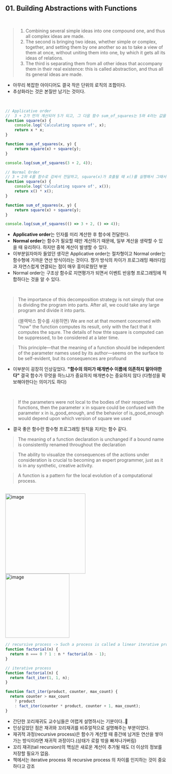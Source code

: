 
## 01. Building Abstractions with Functions

<br/>

> 1. Combining several simple ideas into one compound one, and
thus all complex ideas are made. 
>2. The second is bringing two ideas, whether
simple or complex, together, and setting them by one another so as to take a
view of them at once, without uniting them into one, by which it gets all its
ideas of relations. 
>3. The third is separating them from all other ideas that
accompany them in their real existence: this is called abstraction, and thus all
its general ideas are made.

- 아무리 복잡한 아이디어도 결국 작은 단위의 로직의 조합이다. 
- 추상화라는 것은 본질만 남기는 것이다. 

<br/>

```javascript
// Applicative order
//  3 + 2가 먼저 계산되어 5가 되고, 그 다음 함수 sum_of_squares는 5와 4라는 값을 받아서 실행
function square(x) {
    console.log('Calculating square of', x);
    return x * x;
}

function sum_of_squares(x, y) {
    return square(x) + square(y);
}

console.log(sum_of_squares(3 + 2, 4));

// Normal Order
// 3 + 2와 4를 함수로 감싸서 전달하고, square(x)가 호출될 때 x()를 실행해서 그때서야 값 계산 (지연평가)
function square(x) {
    console.log('Calculating square of', x());
    return x() * x();
}

function sum_of_squares(x, y) {
    return square(x) + square(y);
}

console.log(sum_of_squares(() => 3 + 2, () => 4));

```

- **Applicative order**는 인자를 미리 계산한 후 함수에 전달한다.
- **Normal order**는 함수가 필요할 때만 계산하기 때문에, 일부 계산을 생략할 수 있을 때 유리하다. 하지만 중복 계산이 발생할 수 있다.
- 이부분읽자마자 들었던 생각은 Applicative order는 절차형이고 Normal order는 함수형에 가까운 연산 방식이라는 것이다. 퍙가 방식의 차이가 프로그래밍 패러다임과 자연스럽게 연결되는 점이 매우 흥미로웠던 부분
- Normal order는 구조상 함수로 지연평가가 되면서 이벤트 반응형 프로그래밍에 적합하다는 것을 알 수 있다.

<br/>

>The importance of this decomposition strategy is not simply that one is dividing the program into parts. After all, we could take any large program and divide it into parts.

> (블랙박스 함수를 사용하면) We are not at that moment concerned with "how" the function computes its result, only with the fact that it computes the squre. The details of how thte square is computed can be suppressed, to be considered at a later time.

> This principle—that the meaning of a function should be independent of the parameter names used by its author—seems on the surface to be self-evident, but its consequences are profound

- 이부분이 굉장히 인상깊었다. **"함수의 의미가 매개변수 이름에 의존하지 말아야한다"** 결국 함수가 무엇을 하느냐가 중요하지 매개변수는 중요하지 않다 (다형성을 확보해야한다는 의미기도 하다)

<br/>

>If the parameters were not local to the bodies of their respective functions, then the parameter x in square could be confused with the parameter x in is_good_enough, and the behavior of is_good_enough would depend upon which version of square we used

- 결국 좋은 함수란 함수형 프로그래밍 원칙을 지키는 함수 같다.

> The meaning of a function declaration is unchanged if a bound name is consistently renamed throughout the declaration

> The ability to visualize the consequences of the actions under consideration is crucial to becoming an expert programmer, just as it is in any synthetic, creative activity.

> A function is a pattern for the local evolution of a computational process.

<br/> 

<img width="250" alt="image" src="https://github.com/user-attachments/assets/7b25a5b8-18ca-47d0-b244-b9b1f5b30bbe">

<br/>

<img width="200" alt="image" src="https://github.com/user-attachments/assets/094d09c8-bccf-41d1-bfac-7d16d8781223">


```javascript
// recursive process -> Such a process is called a linear iterative process
function factorial(n) {
  return n === 0 ? 1 : n * factorial(n - 1);
}

// iterative process
function factorial(n) {
  return fact_iter(1, 1, n);
}

function fact_iter(product, counter, max_count) {
  return counter > max_count
    ? product
    : fact_iter(counter * product, counter + 1, max_count);
}
```

- 간단한 꼬리재귀도 교수님들은 어렵게 설명하시는 기분이다..🥹
- 인상깊었던 점은 재귀와 꼬리재귀를 비쥬얼적으로 설명해주는 부분이었다.
- 재귀적 과정(recursive process)은 함수가 계산할 때 중간에 남겨둔 연산을 쌓아가는 방식이라면 재귀적 과정이다.(상태가 로컬 밖을 빠져나가버림)
- 꼬리 재귀(tail recursion)의 핵심은 새로운 계산이 추가될 때도 더 이상의 정보를 저장할 필요가 없음.
- 책에서는 iterative process 와 recursive process 의 차이를 인지하는 것이 중요하다고 강조

  
